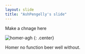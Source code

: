 ```yaml
---
layout: slide
title: "AshPengelly's slide"
---
```


Make a chnage here

![homer-agh](https://cloud.githubusercontent.com/assets/16547949/25400895/02672eca-29c2-11e7-87a5-3dc3d3110c29.jpg)
{: .center}

Homer no function beer well without.
